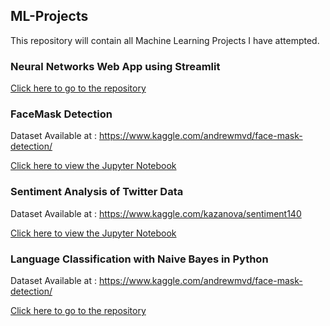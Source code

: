 ## ML-Projects

This repository will contain all Machine Learning Projects I have attempted.

### Neural Networks Web App using Streamlit

[Click here to go to the repository](https://github.com/saifali-patel/NNStreamlit)

### FaceMask Detection
Dataset Available at : https://www.kaggle.com/andrewmvd/face-mask-detection/

[Click here to view the Jupyter Notebook](https://github.com/saifali-patel/ML-Projects/blob/main/Facemask%20Detection/FaceMaskDetection.ipynb)

### Sentiment Analysis of Twitter Data
Dataset Available at : https://www.kaggle.com/kazanova/sentiment140

[Click here to view the Jupyter Notebook](https://github.com/saifali-patel/ML-Projects/blob/main/Twitter%20Sentiment%20Analysis/TwitterSentimentAnalysis.ipynb)

### Language Classification with Naive Bayes in Python
Dataset Available at : https://www.kaggle.com/andrewmvd/face-mask-detection/

[Click here to go to the repository](https://github.com/saifali-patel/Language-Classification-with-Naive-Bayes-in-Python)



